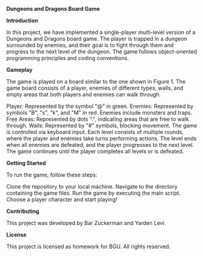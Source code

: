 **Dungeons and Dragons Board Game**

**Introduction**

In this project, we have implemented a single-player multi-level version of a Dungeons and Dragons board game. The player is trapped in a dungeon surrounded by enemies, and their goal is to fight through them and progress to the next level of the dungeon. The game follows object-oriented programming principles and coding conventions.

**Gameplay**

The game is played on a board similar to the one shown in Figure 1. The game board consists of a player, enemies of different types, walls, and empty areas that both players and enemies can walk through.

Player: Represented by the symbol "@" in green.
Enemies: Represented by symbols "B", "s", "k", and "M" in red. Enemies include monsters and traps.
Free Areas: Represented by dots ".", indicating areas that are free to walk through.
Walls: Represented by "#" symbols, blocking movement.
The game is controlled via keyboard input. Each level consists of multiple rounds, where the player and enemies take turns performing actions. The level ends when all enemies are defeated, and the player progresses to the next level. The game continues until the player completes all levels or is defeated.

**Getting Started**

To run the game, follow these steps:

Clone the repository to your local machine.
Navigate to the directory containing the game files.
Run the game by executing the main script.
Choose a player character and start playing!

**Contributing**

This project was developed by Bar Zuckerman and Yarden Levi.

**License**

This project is licensed as homework for BGU. All rights reserved.
